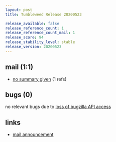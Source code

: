 ```yaml
---
layout: post
title: Tumbleweed Release 20200523

release_available: false
release_reference_count: 1
release_reference_count_mail: 1
release_score: 94
release_stability_level: stable
release_version: 20200523
---
```


## mail (1:1)

- [no summary given](https://github.com/boombatower/tumbleweed-review/issues/10) (1 refs)

## bugs (0)

<!--more-->

no relevant bugs due to [loss of bugzilla API access](https://bugzilla.opensuse.org/show_bug.cgi?id=1157722)



## links

- [mail announcement](https://github.com/boombatower/tumbleweed-review/issues/10)

